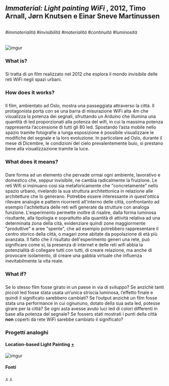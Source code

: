 ## _Immaterial: Light painting WiFi_ , 2012, Timo Arnall, Jørn Knutsen e Einar Sneve Martinussen <h2>
###### #immaterialità #invisibilità #materialità #continuità #luminosità
![imgur](https://i.imgur.com/bX3OVDI.jpg)  
  
### __What is?__ <h3>

Si tratta di un film realizzato nel 2012 che esplora il mondo invisibile delle reti WiFi negli spazi urbani.

### __How does it works?__ <h3>

Il film, ambientato ad Oslo, mostra una passeggiata attraverso la città. Il protagonista porta con se una barra di misurazione WiFi alta 4m che visualizza la potenza dei segnali, sfruttando un Arduino che illumina una quantità di led proporzionati alla potenza del wifi, in cui la massima potenza rappresenta l’accensione di tutti gli 80 led. Spostando l’asta mobile nello spazio tramite fotografie a lunga esposizione è possibile visualizzare le modifiche del segnale e la loro evoluzione. In particolare ad Oslo, durante il mese di Dicembre, le condizioni del cielo prevalentemente buio, si prestano bene alla visualizzazione tramite la luce.



### __What does it means?__ <h3>

Dare forma ad un elemento che pervade ormai ogni ambiente, lavorativo e domestico che, seppur invisibile, ne cambia radicalmente la fruizione. Le reti Wifi si insinuano così sia metaforicamente che "concretamente" nello spazio urbano, rivelando la sua struttura architettonica in relazione alle architetture che lo generano. Potrebbe essere interessante in quest'ottica rilevare analogie e pattern ricorrenti all'interno delle città, confrontanto ad esempio l'achitettura delle reti wifi generate da strutture con analoga funzione. L'esperimento permette inoltre di risalire, dalla forma luminosa risultante, alla tipologia e soprattutto alla quantità di attività relativa ad una determinata zona della cità, evidenziare quindi zone maggiormente "produttive" e aree "spente", che ad esempio potrebbero rappresentare il centro storico della città, o magari zone abitate da popolazione di età più avanzata.
Il fatto che il risultato dell'esperimento generi una rete, può significare come si, la presenza di internet e delle reti wifi abbia la potenzialità di collegare tutti con tutti, di creare relazione, ma anche di provocare isolamento, di creare una gabbia virtuale che influenza inevitabilmente la vita reale. 


### __What if?__ <h3>

Se lo stesso film fosse girato in un paese in via di sviluppo?
Se anzichè tanti piccoli led fosse stata usata un’unica striscia luminosa, l’effetto finale e quindi il significato sarebbero cambiati?
Se l’output anzichè un film fosse stata una performance in cui ognununo, dotato della sua asta led, potesse girare per la città?
Se ogni asta avesse avuto luci led di colori differenti in base alla potenza del segnale?
Se fossero stati mostrati i punti della città __non__ coperti da rete WiFi sarebbe cambiato il significato?

### Progetti analoghi
#### Location-based Light Painting [+](https://philippschmitt.com/work/lightpainting)
![imgur](https://i.imgur.com/yzE1YNm.png)



#### __Fonti__ 
[+](http://yourban.no/2011/02/22/immaterials-light-painting-wifi/)
[+](https://www.designboom.com/design/immaterials-light-painting-wifi-by-timo-arnall-jorn-knutsen-einar-sneve-martinussen/)


